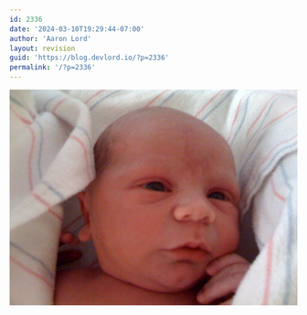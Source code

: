 ```yaml
---
id: 2336
date: '2024-03-10T19:29:44-07:00'
author: 'Aaron Lord'
layout: revision
guid: 'https://blog.devlord.io/?p=2336'
permalink: '/?p=2336'
---
```


<p class="mobile-photo"><a href="/assets/img/2011/10/photo-781537.jpg"><img src="/assets/img/2011/10/photo-781537.jpg?w=300" border="0" alt="" /></a></p><div class="blogger-post-footer"></div>